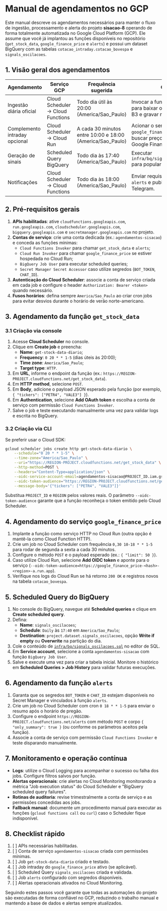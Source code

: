 # Manual de agendamentos no GCP

Este manual descreve os agendamentos necessários para manter o fluxo de ingestão, processamento e alerta do projeto **sisacao-8** operando de forma totalmente automatizada no Google Cloud Platform (GCP). Ele assume que você já implantou as funções disponíveis no repositório (`get_stock_data`, `google_finance_price` e `alerts`) e possui um dataset BigQuery com as tabelas `cotacao_intraday.cotacao_bovespa` e `signals_oscilacoes`.

## 1. Visão geral dos agendamentos

| Agendamento | Serviço GCP | Frequência sugerida | Objetivo | Recursos envolvidos |
|-------------|-------------|---------------------|----------|----------------------|
| Ingestão diária oficial | Cloud Scheduler → Cloud Functions | Todo dia útil às 20:00 (America/Sao_Paulo) | Invocar a função `get_stock_data` para baixar o arquivo oficial da B3 e gravar na tabela intraday. | Cloud Function `get_stock_data`, tabela `cotacao_intraday.cotacao_bovespa` |
| Complemento intraday opcional | Cloud Scheduler → Cloud Run | A cada 30 minutos entre 10:00 e 18:00 (America/Sao_Paulo) | Acionar o serviço `google_finance_price` para buscar preços recentes no Google Finance. | Serviço HTTP `google_finance_price`, tabela `cotacao_intraday.cotacao_bovespa` |
| Geração de sinais | Scheduled Query BigQuery | Todo dia às 17:40 (America/Sao_Paulo) | Executar `infra/bq/signals_oscilacoes.sql` para popular `signals_oscilacoes`. | BigQuery, tabela `signals_oscilacoes` |
| Notificações | Cloud Scheduler → Cloud Functions | Todo dia às 18:00 (America/Sao_Paulo) | Enviar requisição para a função `alerts` e publicar resumo no Telegram. | Cloud Function `alerts`, tabela `signals_oscilacoes` |

## 2. Pré-requisitos gerais

1. **APIs habilitadas**: ative `cloudfunctions.googleapis.com`, `run.googleapis.com`, `cloudscheduler.googleapis.com`, `bigquery.googleapis.com` e `secretmanager.googleapis.com` no projeto.
2. **Contas de serviço**: crie uma conta dedicada (ex.: `agendamentos-sisacao`) e conceda as funções mínimas:
   - `Cloud Functions Invoker` para chamar `get_stock_data` e `alerts`;
   - `Cloud Run Invoker` para chamar `google_finance_price` se estiver hospedada no Cloud Run;
   - `BigQuery Job User` para executar scheduled queries;
   - `Secret Manager Secret Accessor` caso utilize segredos (`BOT_TOKEN`, `CHAT_ID`).
3. **Autenticação do Cloud Scheduler**: associe a conta de serviço criada em cada job e configure o header `Authorization: Bearer <token>` quando necessário.
4. **Fusos horários**: defina sempre `America/Sao_Paulo` ao criar cron jobs para evitar desvios durante o horário de verão norte-americano.

## 3. Agendamento da função `get_stock_data`

### 3.1 Criação via console

1. Acesse **Cloud Scheduler** no console.
2. Clique em **Create job** e preencha:
   - **Name**: `get-stock-data-diario`;
   - **Frequency**: `0 20 * * 1-5` (dias úteis às 20:00);
   - **Time zone**: `America/Sao_Paulo`;
   - **Target type**: `HTTP`.
3. Em **URL**, informe o endpoint da função (ex.: `https://REGION-PROJECT.cloudfunctions.net/get_stock_data`).
4. Em **HTTP method**, selecione `POST`.
5. Em **Body**, adicione o payload JSON esperado pela função (por exemplo, `{ "tickers": ["PETR4", "VALE3"] }`).
6. Em **Authentication**, selecione **Add OAuth token** e escolha a conta de serviço com permissão `Cloud Functions Invoker`.
7. Salve o job e teste executando manualmente uma vez para validar logs e escrita no BigQuery.

### 3.2 Criação via CLI

Se preferir usar o Cloud SDK:

```bash
gcloud scheduler jobs create http get-stock-data-diario \
    --schedule="0 20 * * 1-5" \
    --time-zone="America/Sao_Paulo" \
    --uri="https://REGION-PROJECT.cloudfunctions.net/get_stock_data" \
    --http-method=POST \
    --headers="Content-Type=application/json" \
    --oidc-service-account-email=agendamentos-sisacao@PROJECT_ID.iam.gserviceaccount.com \
    --oidc-token-audience="https://REGION-PROJECT.cloudfunctions.net/get_stock_data" \
    --message-body='{"tickers": ["PETR4", "VALE3"]}'
```

Substitua `PROJECT_ID` e `REGION` pelos valores reais. O parâmetro `--oidc-token-audience` garante que a função reconheça o token emitido pelo Cloud Scheduler.

## 4. Agendamento do serviço `google_finance_price`

1. Implante a função como serviço HTTP no Cloud Run (outra opção é mantê-la como Cloud Function HTTP).
2. Crie um job no Cloud Scheduler com frequência `0,30 10-18 * * 1-5` para rodar de segunda a sexta a cada 30 minutos.
3. Configure o método `POST` e o payload esperado (ex.: `{ "limit": 50 }`).
4. Caso utilize Cloud Run, selecione **Add OIDC token** e aponte para o serviço (`--oidc-token-audience=https://google_finance_price-<hash>-<region>-a.run.app`).
5. Verifique nos logs do Cloud Run se há retorno `200 OK` e registros novos na tabela `cotacao_bovespa`.

## 5. Scheduled Query do BigQuery

1. No console do BigQuery, navegue até **Scheduled queries** e clique em **Create scheduled query**.
2. Defina:
   - **Name**: `signals_oscilacoes`;
   - **Schedule**: `Daily` às `17:40` em `America/Sao_Paulo`;
   - **Destination**: `project.dataset.signals_oscilacoes`, opção **Write if empty** ou **Overwrite** na partição do dia.
3. Cole o conteúdo de [`infra/bq/signals_oscilacoes.sql`](../infra/bq/signals_oscilacoes.sql) no editor de SQL.
4. Em **Service account**, selecione a conta `agendamentos-sisacao` com função `BigQuery Job User`.
5. Salve e execute uma vez para criar a tabela inicial. Monitore o histórico em **Scheduled Queries > Job History** para validar futuras execuções.

## 6. Agendamento da função `alerts`

1. Garanta que os segredos `BOT_TOKEN` e `CHAT_ID` estejam disponíveis no Secret Manager e vinculados à função `alerts`.
2. Crie um job no Cloud Scheduler com cron `0 18 * * 1-5` para enviar o resumo após o horário de pregão.
3. Configure o endpoint `https://REGION-PROJECT.cloudfunctions.net/alerts` com método `POST` e corpo `{ "only_summary": true }` (ou conforme os parâmetros aceitos pela função).
4. Associe a conta de serviço com permissão `Cloud Functions Invoker` e teste disparando manualmente.

## 7. Monitoramento e operação contínua

- **Logs**: utilize o Cloud Logging para acompanhar o sucesso ou falha dos jobs. Configure filtros salvos por função.
- **Alertas operacionais**: crie alertas no Cloud Monitoring monitorando a métrica "Job execution status" do Cloud Scheduler e "BigQuery scheduled query failures".
- **Rotinas de auditoria**: revise trimestralmente a conta de serviço e as permissões concedidas aos jobs.
- **Fallback manual**: documente um procedimento manual para executar as funções (`gcloud functions call` ou `curl`) caso o Scheduler fique indisponível.

## 8. Checklist rápido

1. [ ] APIs necessárias habilitadas.
2. [ ] Conta de serviço `agendamentos-sisacao` criada com permissões mínimas.
3. [ ] Job `get-stock-data-diario` criado e testado.
4. [ ] Job intraday do `google_finance_price` ativo (se aplicável).
5. [ ] Scheduled Query `signals_oscilacoes` criada e validada.
6. [ ] Job `alerts` configurado com segredos disponíveis.
7. [ ] Alertas operacionais ativados no Cloud Monitoring.

Seguindo estes passos você garante que todas as automações do projeto são executadas de forma confiável no GCP, reduzindo o trabalho manual e mantendo a base de dados e alertas sempre atualizados.
